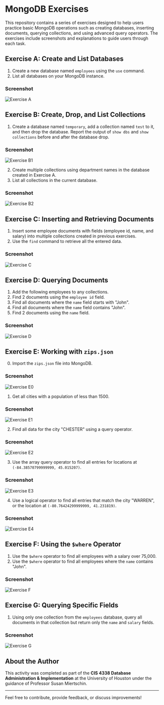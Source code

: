 # MongoDB Exercises

This repository contains a series of exercises designed to help users practice basic MongoDB operations such as creating databases, inserting documents, querying collections, and using advanced query operators. The exercises include screenshots and explanations to guide users through each task.

## Exercise A: Create and List Databases

1. Create a new database named `employees` using the `use` command.
2. List all databases on your MongoDB instance.

### Screenshot
![Exercise A](https://github.com/tlklein/mongodb-exercises/blob/0b44631d43d3c72f1bd2c7fb781898765d47cfae/screenshots/hm2%20part%20a.png)


## Exercise B: Create, Drop, and List Collections

1. Create a database named `temporary`, add a collection named `test` to it, and then drop the database. Report the output of `show dbs` and `show collections` before and after the database drop.

### Screenshot
![Exercise B1](https://github.com/tlklein/mongodb-exercises/blob/0b44631d43d3c72f1bd2c7fb781898765d47cfae/screenshots/hm2%20part%20b.png)

2. Create multiple collections using department names in the database created in Exercise A.
3. List all collections in the current database.

### Screenshot
![Exercise B2](https://github.com/tlklein/mongodb-exercises/blob/0b44631d43d3c72f1bd2c7fb781898765d47cfae/screenshots/hm%202%20part%20b%202.png)


## Exercise C: Inserting and Retrieving Documents

1. Insert some employee documents with fields (employee id, name, and salary) into multiple collections created in previous exercises.
2. Use the `find` command to retrieve all the entered data.

### Screenshot
![Exercise C](https://github.com/tlklein/mongodb-exercises/blob/0b44631d43d3c72f1bd2c7fb781898765d47cfae/screenshots/hm%202%20part%20c.png)

## Exercise D: Querying Documents

1. Add the following employees to any collections.
2. Find 2 documents using the `employee id` field.
3. Find all documents where the `name` field starts with "John".
4. Find all documents where the `name` field contains "John".
5. Find 2 documents using the `name` field.

### Screenshot
![Exercise D](https://github.com/tlklein/mongodb-exercises/blob/0b44631d43d3c72f1bd2c7fb781898765d47cfae/screenshots/hm%202%20part%20d.png)


## Exercise E: Working with `zips.json`

0. Import the `zips.json` file into MongoDB.

### Screenshot
![Exercise E0](https://github.com/tlklein/mongodb-exercises/blob/0b44631d43d3c72f1bd2c7fb781898765d47cfae/screenshots/hm%202%20import.png)

1. Get all cities with a population of less than 1500.

### Screenshot
![Exercise E1](https://github.com/tlklein/mongodb-exercises/blob/0b44631d43d3c72f1bd2c7fb781898765d47cfae/screenshots/hm%202%20part%20e%201.png)

2. Find all data for the city "CHESTER" using a query operator.

### Screenshot
![Exercise E2](https://github.com/tlklein/mongodb-exercises/blob/0b44631d43d3c72f1bd2c7fb781898765d47cfae/screenshots/hm%202%20part%20e%202.5.png)

3. Use the array query operator to find all entries for locations at `(-84.38570799999999, 45.015207)`.

### Screenshot
![Exercise E3](https://github.com/tlklein/mongodb-exercises/blob/0b44631d43d3c72f1bd2c7fb781898765d47cfae/screenshots/hm%202%20part%20e%202.png)

4. Use a logical operator to find all entries that match the city "WARREN", or the location at `(-80.76424299999999, 41.231819)`.

### Screenshot
![Exercise E4](https://github.com/tlklein/mongodb-exercises/blob/0b44631d43d3c72f1bd2c7fb781898765d47cfae/screenshots/hm%202%20part%20e%203.png)


## Exercise F: Using the `$where` Operator

1. Use the `$where` operator to find all employees with a salary over 75,000.
2. Use the `$where` operator to find all employees where the `name` contains "John".

### Screenshot
![Exercise F](https://github.com/tlklein/mongodb-exercises/blob/0b44631d43d3c72f1bd2c7fb781898765d47cfae/screenshots/hm%202%20part%20f.png)


## Exercise G: Querying Specific Fields

1. Using only one collection from the `employees` database, query all documents in that collection but return only the `name` and `salary` fields.

### Screenshot
![Exercise G](https://github.com/tlklein/mongodb-exercises/blob/0b44631d43d3c72f1bd2c7fb781898765d47cfae/screenshots/hm%202%20part%20g.png)


## About the Author

This activity was completed as part of the **CIS 4338 Database Administration & Implementation** at the University of Houston under the guidance of Professor Susan Miertschin.

---

Feel free to contribute, provide feedback, or discuss improvements!

